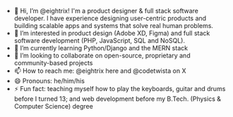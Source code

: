 - 👋 Hi, I’m @eightrix! I'm a product designer & full stack software developer. I have experience designing user-centric products and building scalable apps and systems that solve real human problems.
- 👀 I’m interested in product design (Adobe XD, Figma) and full stack software development (PHP, JavaScript, SQL and NoSQL).
- 🌱 I’m currently learning Python/Django and the MERN stack
- 💞️ I’m looking to collaborate on open-source, proprietary and community-based projects
- 📫 How to reach me: @eightrix here and @codetwista on X
- 😄 Pronouns: he/him/his
- ⚡ Fun fact: teaching myself how to play the keyboards, guitar and drums before I turned 13; and web development before my B.Tech. (Physics & Computer Science) degree

<!---
eightrix/eightrix is a ✨ special ✨ repository because its `README.md` (this file) appears on your GitHub profile.
You can click the Preview link to take a look at your changes.
--->
